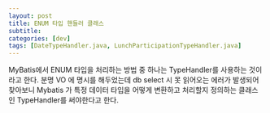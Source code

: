 ```yaml
---
layout: post
title: ENUM 타입 핸들러 클래스
subtitle: 
categories: [dev]
tags: [DateTypeHandler.java, LunchParticipationTypeHandler.java]
---
```


MyBatis에서 ENUM 타입을 처리하는 방법 중 하나는 TypeHandler를 사용하는 것이라고 한다.
분명 VO 에 명시를 해두었는데 db select 시 못 읽어오는 에러가 발생되어 찾아보니
Mybatis 가 특정 데이터 타입을 어떻게 변환하고 처리할지 정의하는 클래스인 TypeHandler를 써야한다고 한다.
